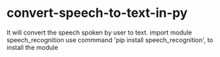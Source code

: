 # convert-speech-to-text-in-py
It will convert the speech spoken by user to text.
import module speech_recognition
use commmand 'pip install speech_recognition', to install the module
